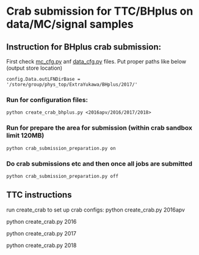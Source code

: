 # Crab submission for TTC/BHplus on data/MC/signal samples

## Instruction for BHplus crab submission:

First check [mc_cfg.py](https://github.com/gourangakole/ttc_bar/blob/lep_mvaID/crab/mc_cfg.py) anf [data_cfg.py](https://github.com/gourangakole/ttc_bar/blob/lep_mvaID/crab/data_cfg.py) files. Put proper paths like below (output store location)

``config.Data.outLFNDirBase = '/store/group/phys_top/ExtraYukawa/BHplus/2017/'``

### Run for configuration files:
```
python create_crab_bhplus.py <2016apv/2016/2017/2018>
```

### Run for prepare the area for submission (within crab sandbox limit 120MB) 
``python crab_submission_preparation.py on``

### Do crab submissions etc and then once all jobs are submitted
``python crab_submission_preparation.py off``




## TTC instructions
run create_crab to set up crab configs:
python create_crab.py 2016apv

python create_crab.py 2016

python create_crab.py 2017

python create_crab.py 2018
